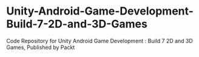 


# Unity-Android-Game-Development-Build-7-2D-and-3D-Games
Code Repository for Unity Android Game Development : Build 7 2D and 3D Games, Published by Packt
